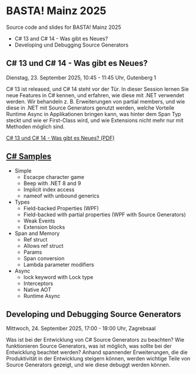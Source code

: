# BASTA! Mainz 2025

Source code and slides for BASTA! Mainz 2025

- C# 13 and C# 14 - Was gibt es Neues?
- Developing und Debugging Source Generators

## C# 13 und C# 14 - Was gibt es Neues?

Dienstag, 23. September 2025, 10:45 - 11:45 Uhr, Gutenberg 1

C# 13 ist released, und C# 14 steht vor der Tür. In dieser Session lernen Sie neue Features in C# kennen, und erfahren, wie diese mit .NET verwendet werden. Wir behandeln z. B. Erweiterungen von partial members, und wie diese in .NET mit Source Generators genutzt werden, welche Vorteile Runtime Async in Applikationen bringen kann, was hinter dem Span Typ steckt und wie er First-Class wird, und wie Extensions nicht mehr nur mit Methoden möglich sind.

[C# 13 und C# 14 - Was gibt es Neues? (PDF)](slides/CSharp14.pdf)

## [C# Samples](csharp)

- Simple
  - Escacpe character game
  - Beep with .NET 8 and 9
  - Implicit index access
  - nameof with unbound generics
- Types
  - Field-backed Properties (WPF)
  - Field-backed with partial properties (WPF with Source Generators)
  - Weak Events
  - Extension blocks
- Span and Memory
  - Ref struct
  - Allows ref struct
  - Params
  - Span conversion
  - Lambda parameter modifiers
- Async
  - lock keyword with Lock type
  - Interceptors
  - Native AOT
  - Runtime Async
  
## Developing und Debugging Source Generators

Mittwoch, 24. September 2025, 17:00 - 18:00 Uhr, Zagrebsaal

Was ist bei der Entwicklung von C# Source Generators zu beachten? Wie funktionieren Source Generators, was ist möglich, was sollte bei der Entwicklung beachtet werden? Anhand spannender Erweiterungen, die die Produktivität in der Entwicklung steigern können, werden wichtige Teile von Source Generators gezeigt, und wie diese debuggt werden können.
